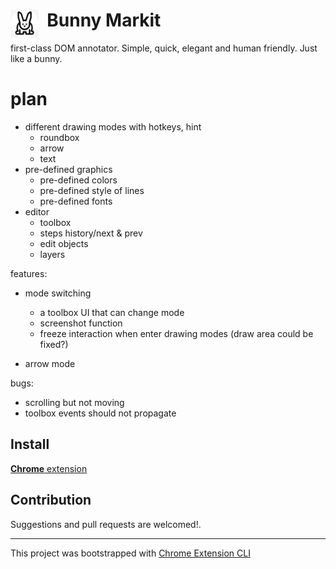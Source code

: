 # <img src="public/icons/icon_48.png" width="45" align="left"> &nbsp; Bunny Markit
first-class DOM annotator. Simple, quick, elegant and human friendly. Just like a bunny.
# plan
- different drawing modes with hotkeys, hint
  - roundbox
  - arrow
  - text
- pre-defined graphics
  - pre-defined colors
  - pre-defined style of lines
  - pre-defined fonts
- editor
  - toolbox
  - steps history/next & prev
  - edit objects
  - layers

features:
- mode switching
  - a toolbox UI that can change mode
  - screenshot function
  - freeze interaction when enter drawing modes (draw area could be fixed?)
  
- arrow mode

bugs:
- scrolling but not moving
- toolbox events should not propagate
## Install

[**Chrome** extension]() <!-- TODO: Add chrome extension link inside parenthesis -->
## Contribution

Suggestions and pull requests are welcomed!.

---

This project was bootstrapped with [Chrome Extension CLI](https://github.com/dutiyesh/chrome-extension-cli)

